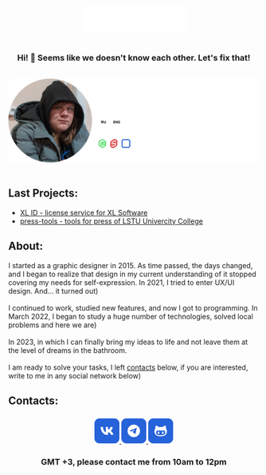 <br/>
<br/>
<div align="middle">
  <a href="https://vk.com/xlsoftware" target="_blank" rel="noreferrer">
    <img src="./img/logo.svg" height=50>
  </a>
</div>

#

<h3 align="center" style="margin-bottom: 15px;">
    <strong>Hi! 👋</strong> Seems like we doesn't know each other. Let's fix that!
</h3>

<br/>
<div align="middle">
    <img src="./img/badge-en.png" width=800>
</div>
<br/>

<h2 id="generate"><strong>Last Projects:</strong></h2>

-   <a href="https://id.xlsoftware.ru">XL ID - license service for XL Software</a>
-   <a href="https://xl-soft.github.io/press-tools/">press-tools - tools for press of LSTU Univercity College</a>

<h2 id="about"><strong>About:</strong></h2>

I started as a graphic designer in 2015. As time passed, the days changed, and I began to realize that design in my current understanding of it stopped covering my needs for self-expression. In 2021, I tried to enter UX/UI design. And... it turned out) <br/><br/>
I continued to work, studied new features, and now I got to programming. In March 2022, I began to study a huge number of technologies, solved local problems and here we are) <br/><br/>
In 2023, in which I can finally bring my ideas to life and not leave them at the level of dreams in the bathroom.<br/><br/>
I am ready to solve your tasks, I left <a href="#contacts">contacts</a>  below, if you are interested, write to me in any social network below)

<h2 id="contacts"><strong>Contacts:</strong></h2>

<h3 align="center">
    <a href="https://vk.me/xlsoftware" target="_blank" rel="noreferrer">
        <img src="./img/vk.png" height=50>
    </a>
    <a href="https://t.me/xlsoftware" target="_blank" rel="noreferrer">
        <img src="./img/tg.png" height=50>
    </a>
    <a href="https://github.com/xl-soft" target="_blank" rel="noreferrer">
        <img src="./img/github.png" height=50>
    </a>
</h3>
<h3 align="center">
    GMT +3, please contact me from 10am to 12pm
</h3>

